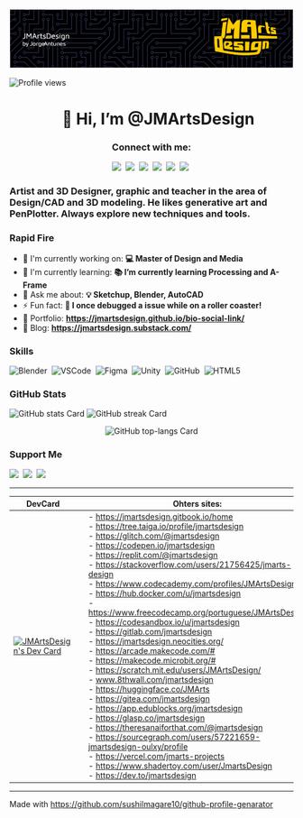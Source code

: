 ![👋 Hi, I’m @JMArtsDesign](https://github.com/jmartsdesign/jmartsdesign/blob/d710583c1774d9429bb1c7f15e8a2fc3b56eac75/github-header-image.png)

![Profile views](https://komarev.com/ghpvc/?username=jmartsdesign&label=Profile%20views&color=0e75b6&style=flat)

<div id="toc">
  <ul align="center" style="list-style: none">
    <summary>
      <h1>
        👋 Hi, I’m @JMArtsDesign
      </h1>
    </summary>
  </ul>
</div>

**<h3 align="center">Connect with me:</h3>** 
<p align="center"><a href="https://github.com/jmartsdesign" target="_blank"><img src="https://img.shields.io/badge/GitHub-100000?style=for-the-badge&logo=github&logoColor=white" height="28" style="margin-right: 4px"></a> <a href="https://twitter.com/jmartsdesign" target="_blank"><img src="https://img.shields.io/badge/Twitter-000000?style=for-the-badge&logo=X&logoColor=white" height="28" style="margin-right: 4px"></a> <a href="https://www.pinterest.com/jmartsdesign" target="_blank"><img src="https://img.shields.io/badge/Pinterest-%23E60023.svg?style=for-the-badge&&logo=Pinterest&logoColor=white" height="28" style="margin-right: 4px"></a> <a href="https://www.reddit.com/user/jmartsdesign" target="_blank"><img src="https://img.shields.io/badge/Reddit-FF4500?style=for-the-badge&logo=reddit&logoColor=white" height="28" style="margin-right: 4px"></a> <a href="https://www.deviantart.com/jmadesigner" target="_blank"><img src="https://img.shields.io/badge/DeviantArt-05CC47?style=for-the-badge&logo=deviantart&logoColor=white" height="28" style="margin-right: 4px"></a> <a href="https://codepen.io/jmartsdesign" target="_blank"><img src="https://img.shields.io/badge/Codepen-000000?style=for-the-badge&logo=codepen&logoColor=white" height="28" style="margin-right: 4px"></a></p>

 **<h3 align="left">Artist and 3D Designer, graphic and teacher in the area of Design/CAD and 3D modeling. He likes generative art and PenPlotter. Always explore new techniques and tools.</h3>**

**<h3 align="left">Rapid Fire</h3>**

- 💼 I'm currently working on: **💻 Master of Design and Media**
- 🌱 I'm currently learning: **📚 I’m currently learning Processing and A-Frame**
- 💬 Ask me about: **💡 Sketchup, Blender, AutoCAD**
- ⚡ Fun fact: **🎢 I once debugged a issue while on a roller coaster!**
- 📂 Portfolio: **<a href="https://jmartsdesign.github.io/bio-social-link/" target="_blank">https://jmartsdesign.github.io/bio-social-link/</a>**
- 📝 Blog: **<a href="https://jmartsdesign.substack.com/" target="_blank">https://jmartsdesign.substack.com/</a>**


 **<h3 align="left">Skills</h3>**

<p align="left"><img src="https://cdn.jsdelivr.net/gh/devicons/devicon@latest/icons/blender/blender-original.svg" height="32" alt="Blender" style="margin-right: 4px"> <img src="https://cdn.jsdelivr.net/gh/devicons/devicon@latest/icons/vscode/vscode-original.svg" height="32" alt="VSCode" style="margin-right: 4px"> <img src="https://cdn.jsdelivr.net/gh/devicons/devicon@latest/icons/figma/figma-original.svg" height="32" alt="Figma" style="margin-right: 4px"> <img src="https://cdn.jsdelivr.net/gh/devicons/devicon/icons/unity/unity-original.svg" height="32" alt="Unity" style="margin-right: 4px"> <img src="https://cdn.jsdelivr.net/gh/devicons/devicon/icons/github/github-original.svg" height="32" alt="GitHub" style="margin-right: 4px"> <img src="https://cdn.jsdelivr.net/gh/devicons/devicon/icons/html5/html5-original.svg" height="32" alt="HTML5" style="margin-right: 4px"></p>

 **<h3 align="left">GitHub Stats</h3>**

<p align="left">
  <img width="48%" src="https://github-readme-stats.vercel.app/api?username=JMArtsDesign&theme=react&hide_title=false&hide_rank=false&show_icons=false&include_all_commits=false&count_private=true&line_height=23" alt="GitHub stats Card" />
  <img width="48%" src="https://streak-stats.demolab.com/?user=JMArtsDesign&theme=react&hide_border=false&date_format=M+j%5B%2C+Y%5D&mode=daily&hide_total_contributions=false&hide_current_streak=false&hide_longest_streak=false&card_height=200" alt="GitHub streak Card" />
</p>

<p align="center">
  <img width="48%" src="https://github-readme-stats.vercel.app/api/top-langs?username=jmartsdesign&theme=react&hide_title=false&layout=compact&langs_count=6&hide_progress=false&card_width=400" alt="GitHub top-langs Card" />
</p>

 **<h3 align="left">Support Me</h3>**

<p align="left"><a href="https://www.patreon.com/jmartsdesign" target="_blank"><img src="https://img.shields.io/badge/Patreon-F96854?style=for-the-badge&logo=patreon&logoColor=white" height="36" style="margin-right: 4px"></a> <a href="https://ko-fi.com/jmartsdesign" target="_blank"><img src="https://img.shields.io/badge/Ko--fi-343B45?style=for-the-badge&logo=kofi&logoColor=Black" height="36" style="margin-right: 4px"></a> <a href="https://buymeacoffee.com/jmartsdesign" target="_blank"><img src="https://img.shields.io/badge/Buy%20Me%20a%20Coffee-fde047?style=for-the-badge&logo=buy-me-a-coffee&logoColor=white" height="36" style="margin-right: 4px"></a></p>

---

| DevCard                                                                                                                                                                                	|   	| Ohters sites:                                                                                                                                                                                                                                                                                                                                                                                                                                                                                                                                                                                                                                                                                                                                                                                                                                                             	|
|----------------------------------------------------------------------------------------------------------------------------------------------------------------------------------------	|---	|---------------------------------------------------------------------------------------------------------------------------------------------------------------------------------------------------------------------------------------------------------------------------------------------------------------------------------------------------------------------------------------------------------------------------------------------------------------------------------------------------------------------------------------------------------------------------------------------------------------------------------------------------------------------------------------------------------------------------------------------------------------------------------------------------------------------------------------------------------------------------	|
| <a href="https://app.daily.dev/jmartsdesign"><img src="https://api.daily.dev/devcards/v2/rdAUSkyxWHl85MVFhWYVY.png?type=default&r=wgk" width="356" alt="JMArtsDesign's Dev Card"/></a> 	|   	| - https://jmartsdesign.gitbook.io/home<br>- https://tree.taiga.io/profile/jmartsdesign<br>- https://glitch.com/@jmartsdesign<br>- https://codepen.io/jmartsdesign<br>- https://replit.com/@jmartsdesign<br>- https://stackoverflow.com/users/21756425/jmarts-design<br>- https://www.codecademy.com/profiles/JMArtsDesign<br>- https://hub.docker.com/u/jmartsdesign<br>- https://www.freecodecamp.org/portuguese/JMArtsDesign<br>- https://codesandbox.io/u/jmartsdesign<br>- https://gitlab.com/jmartsdesign<br>- https://jmartsdesign.neocities.org/<br>- https://arcade.makecode.com/# <br>- https://makecode.microbit.org/# <br>- https://scratch.mit.edu/users/JMArtsDesign/<br>- www.8thwall.com/jmartsdesign<br>- https://huggingface.co/JMArts<br>- https://gitea.com/jmartsdesign<br>- https://app.edublocks.org/jmartsdesign<br>- https://glasp.co/jmartsdesign<br>- https://theresanaiforthat.com/@jmartsdesign<br>- https://sourcegraph.com/users/57221659-jmartsdesign-oulxy/profile<br> - https://vercel.com/jmarts-projects<br> - https://www.shadertoy.com/user/JmartsDesign<br> - https://dev.to/jmartsdesign 	|

---
Made with https://github.com/sushilmagare10/github-profile-genarator
